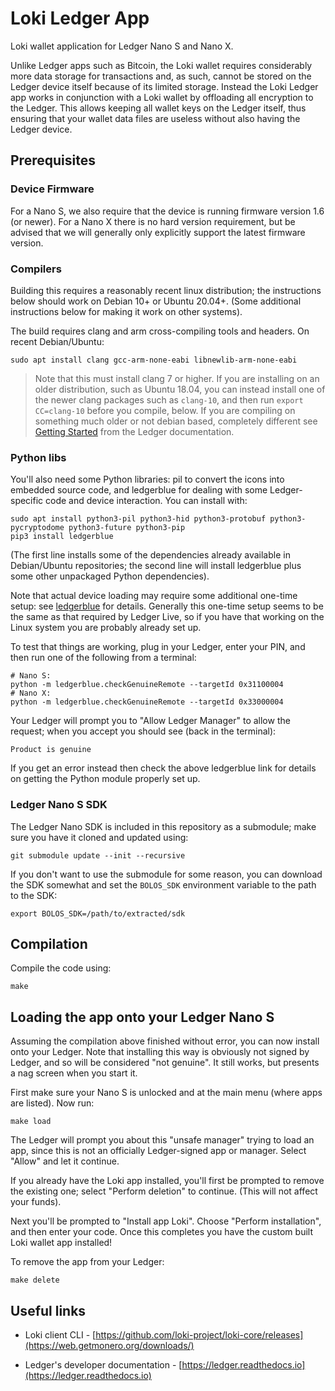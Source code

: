 # Loki Ledger App

Loki wallet application for Ledger Nano S and Nano X.

Unlike Ledger apps such as Bitcoin, the Loki wallet requires considerably more data storage for
transactions and, as such, cannot be stored on the Ledger device itself because of its limited
storage.  Instead the Loki Ledger app works in conjunction with a Loki wallet by offloading all
encryption to the Ledger.  This allows keeping all wallet keys on the Ledger itself, thus ensuring
that your wallet data files are useless without also having the Ledger device.

## Prerequisites

### Device Firmware

For a Nano S, we also require that the device is running firmware version 1.6 (or newer).  For a
Nano X there is no hard version requirement, but be advised that we will generally only explicitly
support the latest firmware version.

### Compilers

Building this requires a reasonably recent linux distribution; the instructions below should work on
Debian 10+ or Ubuntu 20.04+.  (Some additional instructions below for making it work on other
systems).

The build requires clang and arm cross-compiling tools and headers.  On recent Debian/Ubuntu:

    sudo apt install clang gcc-arm-none-eabi libnewlib-arm-none-eabi

> Note that this must install clang 7 or higher.  If you are installing on an older distribution,
> such as Ubuntu 18.04, you can instead install one of the newer clang packages such as `clang-10`,
> and then run `export CC=clang-10` before you compile, below.  If you are compiling on something
> much older or not debian based, completely different see [Getting
> Started](https://ledger.readthedocs.io/en/latest/userspace/getting_started.html) from the Ledger
> documentation.

### Python libs

You'll also need some Python libraries: pil to convert the icons into embedded source code, and
ledgerblue for dealing with some Ledger-specific code and device interaction.  You can install with:

    sudo apt install python3-pil python3-hid python3-protobuf python3-pycryptodome python3-future python3-pip 
    pip3 install ledgerblue

(The first line installs some of the dependencies already available in Debian/Ubuntu repositories;
the second line will install ledgerblue plus some other unpackaged Python dependencies).

Note that actual device loading may require some additional one-time setup: see
[ledgerblue](https://pypi.org/project/ledgerblue/) for details.  Generally this one-time setup seems
to be the same as that required by Ledger Live, so if you have that working on the Linux system you
are probably already set up.

To test that things are working, plug in your Ledger, enter your PIN, and then run one of the
following from a terminal:

    # Nano S:
    python -m ledgerblue.checkGenuineRemote --targetId 0x31100004
    # Nano X:
    python -m ledgerblue.checkGenuineRemote --targetId 0x33000004

Your Ledger will prompt you to "Allow Ledger Manager" to allow the request; when you accept you
should see (back in the terminal):

    Product is genuine

If you get an error instead then check the above ledgerblue link for details on getting the Python
module properly set up.

### Ledger Nano S SDK

The Ledger Nano SDK is included in this repository as a submodule; make sure you have it cloned and
updated using:

    git submodule update --init --recursive

If you don't want to use the submodule for some reason, you can download the SDK somewhat and set
the `BOLOS_SDK` environment variable to the path to the SDK:

    export BOLOS_SDK=/path/to/extracted/sdk

## Compilation

Compile the code using:

    make

## Loading the app onto your Ledger Nano S

Assuming the compilation above finished without error, you can now install onto your Ledger.  Note
that installing this way is obviously not signed by Ledger, and so will be considered "not
genuine".  It still works, but presents a nag screen when you start it.

First make sure your Nano S is unlocked and at the main menu (where apps are listed).  Now run:

    make load

The Ledger will prompt you about this "unsafe manager" trying to load an app, since this is not an
officially Ledger-signed app or manager.  Select "Allow" and let it continue.

If you already have the Loki app installed, you'll first be prompted to remove the existing one;
select "Perform deletion" to continue.  (This will not affect your funds).

Next you'll be prompted to "Install app Loki".  Choose "Perform installation", and then enter your
code.  Once this completes you have the custom built Loki wallet app installed!

To remove the app from your Ledger:

    make delete

## Useful links

* Loki client CLI - [https://github.com/loki-project/loki-core/releases](https://web.getmonero.org/downloads/)

* Ledger's developer documentation - [https://ledger.readthedocs.io](https://ledger.readthedocs.io)
